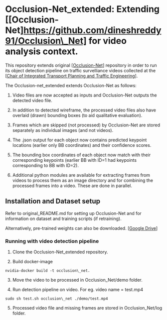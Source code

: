 Occlusion-Net\_extended: Extending [[Occlusion-Net]https://github.com/dineshreddy91/Occlusion\_Net] for video analysis context.
======================
This repository extends original [[Occlusion-Net](https://github.com/dineshreddy91/Occlusion\_Net)] repository in order to run its object detection pipeline on traffic survelliance videos collected at the [[Chair of Integrated Transport Planning and Traffic Engineering](https://tu-dresden.de/bu/verkehr/ivs/ivst/studium?set_language=en)].

The Occlusion-net\_extended extends Occlusion-Net as follows:

1) Video files are now accepted as inputs and Occlusion-Net outputs the detected video file.

2) In addition to detected wireframe, the processed video files also have overlaid (drawn) bounding boxes (to aid qualitative evaluation).

3) Frames which are skipped (not processed) by Occlusion-Net are stored separately as individual images (and not videos).

4) The .json output for each object now contains predicted keypoint locations (earlier only BB coordinates) and their confidence scores.

5) The bounding box coordinates of each object now match with their corresponding keypoints (earlier BB with ID=1 had keypoints corresponding to BB with ID=2).

6) Additional python modules are available for extracting frames from videos to process them as an image directory and for combining the processed frames into a video. These are done in parallel.


## Installation and Dataset setup
Refer to original\_README.md for setting up Occlusion-Net and for information on dataset and training scripts (if retraining).

Alternatively, pre-trained weights can also be downloaded. [[Google Drive](https://drive.google.com/open?id=1EUmhzeuMUnv5whv0ZmmOHTbtUiWdeDly)]



### Running with video detection pipeline

1) Clone the Occlusion-Net\_extended repository.

2) Build docker-image

```
nvidia-docker build -t occlusion\_net.

```

3) Move the video to be processed in Occlusion\_Net/demo folder.

4) Run detection pipeline on video. For eg. video name = test.mp4

```
sudo sh test.sh occlusion\_net ./demo/test.mp4
```
5) Processed video file and missing frames are stored in Occlusion\_Net/log folder.





